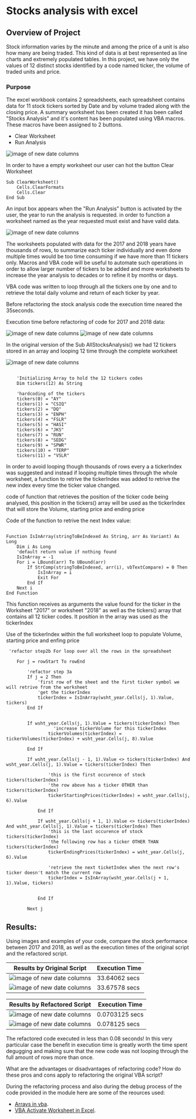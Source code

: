 # Stocks analysis with excel

## Overview of Project

Stock information varies by the minute and among the price of a unit is also how many are being traded. This kind of data is at best represented as line charts and extremely populated tables. In this project, we have only the values of 12 distinct stocks identified by a code named ticker, the volume of traded units and price.


### Purpose

The excel workbook contains 2 spreadsheets, each spreadsheet contains data for 11 stock tickers sorted by Date and by volume traded along with the closing price.
A summary worksheet has been created it has been called "Stocks Analysis" and it's content has been populated using VBA macros. These macros have been assigned to 2 buttons.

- Clear Worksheet
- Run Analysis

![image of new date columns](/resources/Buttons_Screen.png)

In order to have a empty worksheet our user can hot the button Clear Worksheet

```
Sub ClearWorksheet()
    Cells.ClearFormats
    Cells.Clear
End Sub

```

An input box appears when the "Run Analysis" button is activated by the user, the year to run the analysis is requested. in order to function a worksheet named as the year requested must exist and have valid data.

![image of new date columns](/resources/Input_Screen.png)


The worksheets populated with data for the 2017 and 2018 years have thousands of rows, to summarize each ticker individually and even done multiple times would be too time consuming if we have more than 11 tickers only. Macros and VBA code will be useful to automate such operations in order to allow larger number of tickers to be added and more worksheets to increase the year analysis to decades or to refine it by months or days.

VBA code was written to loop through all the tickers one by one and to retrieve the total daily volume and return of each ticker by year. 

Before refactoring the stock analysis code the execution time neared the 35seconds.

Execution time before refactoring of code for 2017 and 2018 data:

![image of new date columns](/resources/originalExecTime2017.png)
![image of new date columns](/resources/originalExecTime2018.png)


In the original version of the Sub AllStocksAnalysis() we had 12 tickers stored in an array and  looping 12 time through the complete worksheet

![image of new date columns](/resources/analysis2017_screen.png)

```

    'Initializing Array to hold the 12 tickers codes
    Dim tickers(12) As String
    
    'hardcoding of the tickers
    tickers(0) = "AY"
    tickers(1) = "CSIQ"
    tickers(2) = "DQ"
    tickers(3) = "ENPH"
    tickers(4) = "FSLR"
    tickers(5) = "HASI"
    tickers(6) = "JKS"
    tickers(7) = "RUN"
    tickers(8) = "SEDG"
    tickers(9) = "SPWR"
    tickers(10) = "TERP"
    tickers(11) = "VSLR"
```

In order to avoid looping though thousands of rows every a a tickerIndex was suggested and instead if looping multiple times through the whole worksheet, a function to retrive the tickerIndex was added to retrive the new index every time the ticker value changed.

code of function that retrieves the position of the ticker code being analysed, this position in the tickers() array will be used as the tickerIndex that will store the Volume, starting price and ending price

Code of the function to retrive the next Index value:
```

Function IsInArray(stringToBeIndexed As String, arr As Variant) As Long
    Dim i As Long
    'default return value if nothing found
    IsInArray = -1
    For i = LBound(arr) To UBound(arr)
        If StrComp(stringToBeIndexed, arr(i), vbTextCompare) = 0 Then
            IsInArray = i
            Exit For
        End If
    Next i
End Function

```

This function receives as arguments the value found for the ticker in the Worksheet "2017" or worksheet "2018" as well as the tickers() array that contains all 12 ticker codes. It position in the array was used as the tickerIndex

Use of the tickerIndex within the full worksheet loop to populate Volume, starting price and enfing price

```
 'refactor step2b For loop over all the rows in the spreadsheet
    
    For j = rowStart To rowEnd
    
        'refactor step 3a
        If j = 2 Then
            'first row of the sheet and the first ticker symbol we will retrive from the worksheet
            'get the tickerIndex
            tickerIndex = IsInArray(wsht_year.Cells(j, 1).Value, tickers)
        End If
        
               
        If wsht_year.Cells(j, 1).Value = tickers(tickerIndex) Then
                  'increase tickerVolume for this tickerIndex
                tickerVolumes(tickerIndex) = tickerVolumes(tickerIndex) + wsht_year.Cells(j, 8).Value
                
        End If
            
        If wsht_year.Cells(j - 1, 1).Value <> tickers(tickerIndex) And wsht_year.Cells(j, 1).Value = tickers(tickerIndex) Then
                
                'this is the first occurence of stock tickers(tickerIndex)
                'the row above has a ticker OTHER than tickers(tickerIndex)
                tickerStartingPrices(tickerIndex) = wsht_year.Cells(j, 6).Value
    
            End If
    
            If wsht_year.Cells(j + 1, 1).Value <> tickers(tickerIndex) And wsht_year.Cells(j, 1).Value = tickers(tickerIndex) Then
                'this is the last occurence of stock tickers(tickerIndex)
                'the following row has a ticker OTHER THAN tickers(tickerIndex)
                tickerEndingPrices(tickerIndex) = wsht_year.Cells(j, 6).Value
                
                'retrieve the next ticketIndex when the next row's ticker doesn't match the current row
                tickerIndex = IsInArray(wsht_year.Cells(j + 1, 1).Value, tickers)
                
    
            End If
            
        Next j
```

## Results:

Using images and examples of your code, compare the stock performance between 2017 and 2018, as well as the execution times of the original script and the refactored script.

| Results by Original Script                                         | Execution Time |
| ------------------------------------------------------------------ | -------------- |
| ![image of new date columns](/resources/originalExecTime2017.png)  | 33.64062 secs  |
| ![image of new date columns](/resources/originalExecTime2018.png)  | 33.67578 secs  |

| Results by Refactored Script                                       | Execution Time |
| ------------------------------------------------------------------ | -------------- |
| ![image of new date columns](/resources/VBA_Challenge_2017.png)    | 0.0703125 secs |
| ![image of new date columns](/resources/VBA_Challenge_2018.png)    | 0.078125 secs  |

The refactored code executed in less than 0.08 seconds! In this very particular case the benefit in execution time is greatly worth the time spent degugging and making sure that the new code was not looping through the full amount of rows more than once.



What are the advantages or disadvantages of refactoring code?
How do these pros and cons apply to refactoring the original VBA script?

During the refactoring process and also during the debug process of the code provided in the module here are some of the reources used:
- [Arrays in vba](https://excelmacromastery.com/excel-vba-array/).
- [VBA Activate Worksheet in Excel](https://analysistabs.com/vba-code/worksheet/m/activate/).